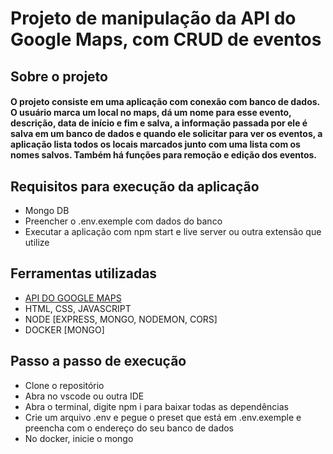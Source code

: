 # Projeto de manipulação da API do Google Maps, com CRUD de eventos

## Sobre o projeto
#### O projeto consiste em uma aplicação com conexão com banco de dados. O usuário marca um local no maps, dá um nome para esse evento, descrição, data de início e fim e salva, a informação passada por ele é salva em um banco de dados e quando ele solicitar para ver os eventos, a aplicação lista todos os locais marcados junto com uma lista com os nomes salvos. Também há funções para remoção e edição dos eventos.

## Requisitos para execução da aplicação
- Mongo DB
- Preencher o .env.exemple com dados do banco
- Executar a aplicação com npm start e live server ou outra extensão que utilize

## Ferramentas utilizadas

- [API DO GOOGLE MAPS](https://developers.google.com/maps/documentation/javascript/overview?hl=pt-br)
- HTML, CSS, JAVASCRIPT 
- NODE [EXPRESS, MONGO, NODEMON, CORS]
- DOCKER [MONGO]

## Passo a passo de execução

- Clone o repositório
- Abra no vscode ou outra IDE
- Abra o terminal, digite npm i para baixar todas as dependências
- Crie um arquivo .env e pegue o preset que está em .env.exemple e preencha com o endereço do seu banco de dados
- No docker, inicie o mongo


